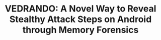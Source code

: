---
title: "VEDRANDO: A Novel Way to Reveal Stealthy Attack Steps on Android through Memory Forensics"
authors: "J. Bellizzi, E. Losiouk, M. Conti, C. Colombo, M. Vella"
venue: "Journal of Cybersecurity and Practice"
type: "journal"
year: 2023
paperurl: "https://www.mdpi.com/2624-800X/3/3/19"
--- 